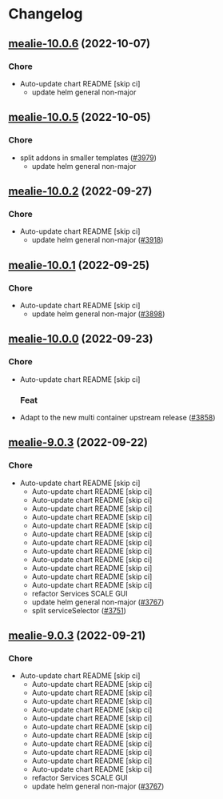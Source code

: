 # Changelog



## [mealie-10.0.6](https://github.com/truecharts/charts/compare/mealie-10.0.5...mealie-10.0.6) (2022-10-07)

### Chore

- Auto-update chart README [skip ci]
  - update helm general non-major




## [mealie-10.0.5](https://github.com/truecharts/charts/compare/mealie-10.0.4...mealie-10.0.5) (2022-10-05)

### Chore

- split addons in smaller templates ([#3979](https://github.com/truecharts/charts/issues/3979))
  - update helm general non-major




## [mealie-10.0.2](https://github.com/truecharts/charts/compare/mealie-10.0.1...mealie-10.0.2) (2022-09-27)

### Chore

- Auto-update chart README [skip ci]
  - update helm general non-major ([#3918](https://github.com/truecharts/charts/issues/3918))




## [mealie-10.0.1](https://github.com/truecharts/charts/compare/mealie-10.0.0...mealie-10.0.1) (2022-09-25)

### Chore

- Auto-update chart README [skip ci]
  - update helm general non-major ([#3898](https://github.com/truecharts/charts/issues/3898))




## [mealie-10.0.0](https://github.com/truecharts/charts/compare/mealie-9.0.3...mealie-10.0.0) (2022-09-23)

### Chore

- Auto-update chart README [skip ci]

  ### Feat

- Adapt to the new multi container upstream release ([#3858](https://github.com/truecharts/charts/issues/3858))




## [mealie-9.0.3](https://github.com/truecharts/charts/compare/mealie-9.0.2...mealie-9.0.3) (2022-09-22)

### Chore

- Auto-update chart README [skip ci]
  - Auto-update chart README [skip ci]
  - Auto-update chart README [skip ci]
  - Auto-update chart README [skip ci]
  - Auto-update chart README [skip ci]
  - Auto-update chart README [skip ci]
  - Auto-update chart README [skip ci]
  - Auto-update chart README [skip ci]
  - Auto-update chart README [skip ci]
  - Auto-update chart README [skip ci]
  - Auto-update chart README [skip ci]
  - Auto-update chart README [skip ci]
  - Auto-update chart README [skip ci]
  - refactor Services SCALE GUI
  - update helm general non-major ([#3767](https://github.com/truecharts/charts/issues/3767))
  - split serviceSelector ([#3751](https://github.com/truecharts/charts/issues/3751))




## [mealie-9.0.3](https://github.com/truecharts/charts/compare/mealie-9.0.2...mealie-9.0.3) (2022-09-21)

### Chore

- Auto-update chart README [skip ci]
  - Auto-update chart README [skip ci]
  - Auto-update chart README [skip ci]
  - Auto-update chart README [skip ci]
  - Auto-update chart README [skip ci]
  - Auto-update chart README [skip ci]
  - Auto-update chart README [skip ci]
  - Auto-update chart README [skip ci]
  - Auto-update chart README [skip ci]
  - Auto-update chart README [skip ci]
  - Auto-update chart README [skip ci]
  - Auto-update chart README [skip ci]
  - refactor Services SCALE GUI
  - update helm general non-major ([#3767](https://github.com/truecharts/charts/issues/3767))
